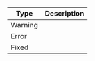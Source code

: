
|Type| Description |
| - | - |
| Warning | |
| Error | | 
| Fixed | |
<!-- 
| Bug Number | Name | Description | Version Number | Fixed Status | Fix Method |
| - | - | - | - | - | - |

| 1 | Unrelated Historied Git | refusing to merge unrelated histories | 0.01 | Fixed | git pull origin dev --allow-unrelated-histories |

| 2 | no input files | Gnu make build failure | 0.02 | Fixed | The pattern rule has not recognised any object file, Continue at error 3 | Forgot to replace the example pattern substr from c to cpp | -->

<!-- | 3 | Cannot find ./src/* |cannot find ./src/*.o, this is not a valid object file in this project,  g++ -o hello_exe ./src/main.o | 0.0.2 | Fixed | Used this pattern: $(patsubst $(sources)/%.cpp,%.o,$(wildcard $(sources)/*.cpp)), It created object files from matching all src files that match the wild card, then then replacing the prefix (directory and file name) with just the filename, and replacing .cpp with .o. Also I needed to add the objects to the recipy. -->
<!-- 
| 4 | Files did not track | The files did not get tracked by git when using -am, | 0.0.3 | Fixed | I just did git add then retried the commit -->

<!-- | 5 | Errors integrating ImGui | Imgui tries to include SDL(version 1) and webGPU, but I don't have any of these or want any of these, I should try to select the nessessary IMGUI files based on rules in the makefile | Fixed | Manually added the object files that I wanted to create in the application -->

<!-- | 6 | g.IO.DisplaySize.x >= 0.0f && g.IO.DisplaySize.y | A circumstance where deatimgui has an invalid display size  | 0.0.5 | Fixed | Forgot to add these lines before new frame ImGui_ImplOpenGL3_NewFrame(); ImGui_ImplSDL2_NewFrame();| -->

<!-- | 7 | Breakpoint Not Working | The breakpoint greys out whenever I run the program -->
